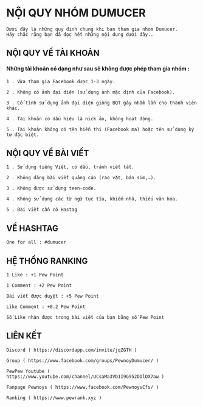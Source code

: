 # NỘI QUY NHÓM DUMUCER
```
Dưới đây là những quy định chung khi bạn tham gia nhóm Dumucer.
Hãy chắc rằng bạn đã đọc hết những nội dung dưới đây..
```
## NỘI QUY VỀ TÀI KHOẢN
#### Những tài khoản có dạng như sau sẽ không được phép tham gia nhóm :
```
1 . Vừa tham gia Facebook được 1-3 ngày.

2 . Không có ảnh đại diện (sử dụng ảnh mặc định của Facebook).

3 . Cố tình sử dụng ảnh đại diện giống BQT gây nhầm lẫn cho thành viên khác.

4 . Tài khoản có dấu hiệu là nick ảo, không hoạt động.

5 . Tài khoản không có tên hiển thị (Facebook ma) hoặc tên sử dụng ký tự đặc biệt.
```
## NỘI QUY VỀ BÀI VIẾT
```
1 . Sử dụng tiếng Việt, có dấu, tránh viết tắt.

2 . Không đăng bài viết quảng cáo (rao vặt, bán sim,…).

3 . Không được sử dụng teen-code.

4 . Không sử dụng các từ ngữ tục tĩu, khiếm nhã, thiếu văn hóa.

5 . Bài viết cần có Hastag
```
## VỀ HASHTAG
```
One for all : #dumucer
```
## HỆ THỐNG RANKING
```
1 Like : +1 Pew Point

1 Comment : +2 Pew Point

Bài viết được duyệt : +5 Pew Point

Like Comment : +0.2 Pew Point

Số Like nhận được trong bài viết của bạn bằng số Pew Point
```
## LIÊN KẾT
```
Discord ( https://discordapp.com/invite/jqZGTH )

Group ( https://www.facebook.com/groups/PewnoyDumucer/ )

PewPew Youtube ( https://www.youtube.com/channel/UCsaMa3VD1I9G952DDlOX7aw )

Fanpage Pewnoys ( https://www.facebook.com/PewnoysCfs/ )

Ranking ( https://www.pewrank.xyz )
```

